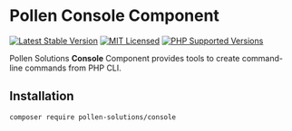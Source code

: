 # Pollen Console Component

[![Latest Stable Version](https://img.shields.io/packagist/v/pollen-solutions/console.svg?style=for-the-badge)](https://packagist.org/packages/pollen-solutions/console)
[![MIT Licensed](https://img.shields.io/badge/license-MIT-green?style=for-the-badge)](LICENSE.md)
[![PHP Supported Versions](https://img.shields.io/badge/PHP->=7.4-8892BF?style=for-the-badge&logo=php)](https://www.php.net/supported-versions.php)

Pollen Solutions **Console** Component provides tools to create command-line commands from PHP CLI.

## Installation

```bash
composer require pollen-solutions/console
```